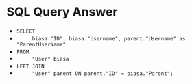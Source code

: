 # SQL Query Answer
* `SELECT `
* ` 	biasa."ID", biasa."Username", parent."Username" as "ParentUserName"`
* `FROM `
* `     "User" biasa`
* `LEFT JOIN`
* `     "User" parent ON parent."ID" = biasa."Parent";`

